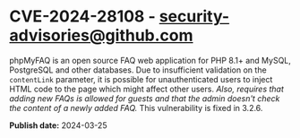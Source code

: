 # CVE-2024-28108 - security-advisories@github.com

phpMyFAQ is an open source FAQ web application for PHP 8.1+ and MySQL, PostgreSQL and other databases. Due to insufficient validation on the `contentLink` parameter, it is possible for unauthenticated users to inject HTML code to the page which might affect other users. _Also, requires that adding new FAQs is allowed for guests and that the admin doesn't check the content of a newly added FAQ._ This vulnerability is fixed in 3.2.6.

**Publish date:** 2024-03-25
